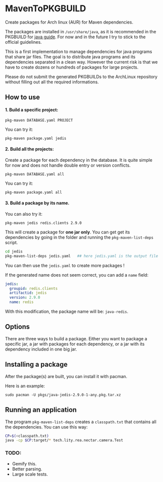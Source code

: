 # MavenToPKGBUILD
Create packages for Arch linux (AUR) for Maven dependencies. 

The packages are installed in `/usr/share/java`, as it is recommended in the PKGBUILD for [java guide](https://wiki.archlinux.org/index.php/Java_package_guidelines). For now and in the future I try to stick to the official guidelines. 

This is a first implementation to manage dependencies for java programs that share jar files. The goal is to distribute java programs and its dependencies separated in a clean way. 
However the current risk is that we have to create dozens or hundreds of packages for large projects.

Please do not submit the generated PKGBUILDs to the ArchLinux repository without filling out all the required informations. 

## How to use

#### 1. Build a specific project:

`pkg-maven DATABASE.yaml PROJECT`

You can try it: 

`pkg-maven package.yaml jedis` 

#### 2. Build all the projects: 


Create a package for each dependency in the database. It is quite simple for now and does not handle double entry or version conflicts.

`pkg-maven DATABASE.yaml all`

You can try it: 

`pkg-maven package.yaml all` 

#### 3. Build a package by its name. 

You can also try it: 

`pkg-maven jedis redis.clients 2.9.0` 

This will create a package for **one jar only**. You can get get its dependencies by going in the folder and running the `pkg-maven-list-deps` script. 

``` bash 
cd jedis
pkg-maven-list-deps jedis.yaml   ## here jedis.yaml is the output file name, the default is deps.yaml
```
You can then use the `jedis.yaml` to create more packages !

If the generated name does not seem correct, you can add a `name` field: 

``` yaml
jedis:
  groupid: redis.clients
  artifactid: jedis
  version: 2.9.0
  name: redis
``` 

With this modification, the package name will be: `java-redis`. 

## Options 

There are three ways to build a package. Either you want to package a specific jar, a jar with packages for each dependency, or a jar with its dependency included in one big jar. 


## Installing a package 

After the package(s) are built, you can install it with pacman. 

Here is an example: 

`sudo pacman -U pkgs/java-jedis-2.9.0-1-any.pkg.tar.xz`


## Running an application 

The program `pkg-maven-list-deps` creates a `classpath.txt` that contains all the dependencies. You can use this way: 

``` bash
CP=$(<classpath.txt)
java -cp $CP:target/* tech.lity.rea.nectar.camera.Test
``` 


### TODO: 

* Gemify this. 
* Better parsing. 
* Large scale tests.
